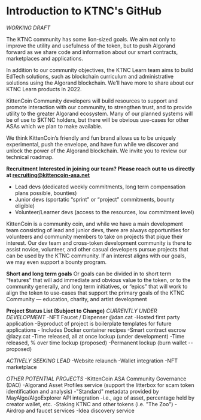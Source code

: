 # Introduction to KTNC's GitHub
_WORKING DRAFT_

The KTNC community has some lion-sized goals. We aim not only to improve the utility and usefulness of the token, but to push Algorand forward as we share code and information about our smart contracts, marketplaces and applications. 

In addition to our community objectives, the KTNC Learn team aims to build EdTech solutions, such as blockchain curriculum and administrative solutions using the Algorand blockchain. We’ll have more to share about our KTNC Learn products in 2022.

KittenCoin Community developers will build resources to support and promote interaction with our community, to strengthen trust, and to provide utility to the greater Algorand ecosystem. Many of our planned systems will be of use to $KTNC holders, but there will be obvious use-cases for other ASAs which we plan to make available. 

We think KittenCoin’s friendly and fun brand allows us to be uniquely experimental, push the envelope, and have fun while we discover and unlock the power of the Algorand blockchain. We invite you to review our technical roadmap. 

**Recruitment**
**Interested in joining our team? Please reach out to us directly at recruiting@kittencoin-asa.net**

+ Lead devs (dedicated weekly commitments, long term compensation plans possible, bounties) 
+ Junior devs (sportatic “sprint” or “project” commitments, bounty eligible)
+ Volunteer/Learner devs (access to the resources, low commitment level)

KittenCoin is a community coin, and while we have a main development team consisting of lead and junior devs, there are always opportunities for volunteers and community members to take on projects that pique their interest. Our dev team and cross-token development community is there to assist novice, volunteer, and other casual developers pursue projects that can be used by the KTNC community. If an interest aligns with our goals, we may even support a bounty program.

**Short and long term goals**
Or goals can be divided in to short term “features” that will add immediate and obvious value to the token, or to the community generally, and long term initiatives, or “epics” that will work to align the token to use-cases that support the primary goals of the KTNC Community — education, charity, and artist development 

**Project Status List (Subject to Change)**
_CURRENTLY UNDER DEVELOPMENT_
-NFT Faucet / Dispenser @dan.cat
  -Hosted first party application
  -Byproduct of project is boilerplate templates for future applications
    - Includes Docker container recipes
-Smart contract escrow @lazy.cat
  -Time released, all at once lockup (under development)
  -Time released, % over time lockup (proposed)
  -Permanent lockup (burn wallet -- proposed)

_ACTIVELY SEEKING LEAD_
-Website relaunch 
-Wallet integration
-NFT marketplace

_OTHER POTENTIAL PROJECTS_
-KittenCoin ASA Community Governance (DAO)
-Algorand Asset Profiles service (support the litterbox for scam token identification and analysis)
  -"Standard" metadata provided by MayAlgo/AlgoExplorer API integration
    -i.e., age of asset, percentage held by creator wallet, etc.
-Staking KTNC and other tokens (i.e. "The Zoo")
-Airdrop and faucet services
-Idea discovery service


  
  
  
 


